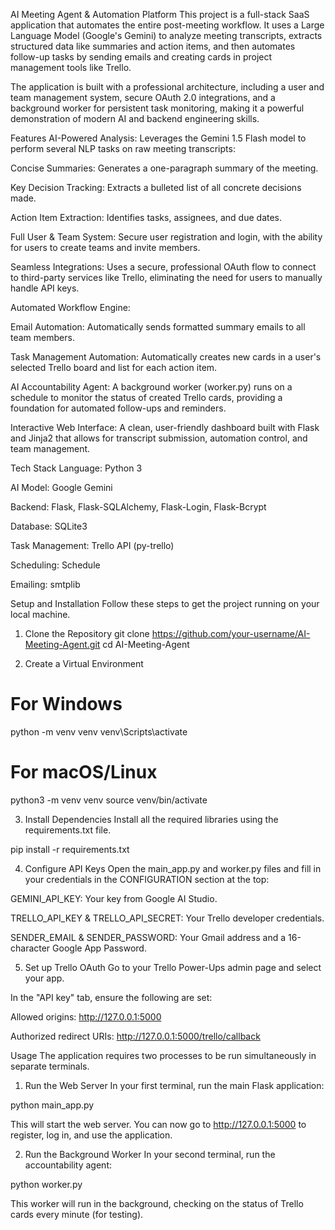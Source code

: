 AI Meeting Agent & Automation Platform
This project is a full-stack SaaS application that automates the entire post-meeting workflow. It uses a Large Language Model (Google's Gemini) to analyze meeting transcripts, extracts structured data like summaries and action items, and then automates follow-up tasks by sending emails and creating cards in project management tools like Trello.

The application is built with a professional architecture, including a user and team management system, secure OAuth 2.0 integrations, and a background worker for persistent task monitoring, making it a powerful demonstration of modern AI and backend engineering skills.

Features
AI-Powered Analysis: Leverages the Gemini 1.5 Flash model to perform several NLP tasks on raw meeting transcripts:

Concise Summaries: Generates a one-paragraph summary of the meeting.

Key Decision Tracking: Extracts a bulleted list of all concrete decisions made.

Action Item Extraction: Identifies tasks, assignees, and due dates.

Full User & Team System: Secure user registration and login, with the ability for users to create teams and invite members.

Seamless Integrations: Uses a secure, professional OAuth flow to connect to third-party services like Trello, eliminating the need for users to manually handle API keys.

Automated Workflow Engine:

Email Automation: Automatically sends formatted summary emails to all team members.

Task Management Automation: Automatically creates new cards in a user's selected Trello board and list for each action item.

AI Accountability Agent: A background worker (worker.py) runs on a schedule to monitor the status of created Trello cards, providing a foundation for automated follow-ups and reminders.

Interactive Web Interface: A clean, user-friendly dashboard built with Flask and Jinja2 that allows for transcript submission, automation control, and team management.

Tech Stack
Language: Python 3

AI Model: Google Gemini

Backend: Flask, Flask-SQLAlchemy, Flask-Login, Flask-Bcrypt

Database: SQLite3

Task Management: Trello API (py-trello)

Scheduling: Schedule

Emailing: smtplib

Setup and Installation
Follow these steps to get the project running on your local machine.

1. Clone the Repository
git clone https://github.com/your-username/AI-Meeting-Agent.git
cd AI-Meeting-Agent

2. Create a Virtual Environment
# For Windows
python -m venv venv
venv\Scripts\activate

# For macOS/Linux
python3 -m venv venv
source venv/bin/activate

3. Install Dependencies
Install all the required libraries using the requirements.txt file.

pip install -r requirements.txt

4. Configure API Keys
Open the main_app.py and worker.py files and fill in your credentials in the CONFIGURATION section at the top:

GEMINI_API_KEY: Your key from Google AI Studio.

TRELLO_API_KEY & TRELLO_API_SECRET: Your Trello developer credentials.

SENDER_EMAIL & SENDER_PASSWORD: Your Gmail address and a 16-character Google App Password.

5. Set up Trello OAuth
Go to your Trello Power-Ups admin page and select your app.

In the "API key" tab, ensure the following are set:

Allowed origins: http://127.0.0.1:5000

Authorized redirect URIs: http://127.0.0.1:5000/trello/callback

Usage
The application requires two processes to be run simultaneously in separate terminals.

1. Run the Web Server
In your first terminal, run the main Flask application:

python main_app.py

This will start the web server. You can now go to http://127.0.0.1:5000 to register, log in, and use the application.

2. Run the Background Worker
In your second terminal, run the accountability agent:

python worker.py

This worker will run in the background, checking on the status of Trello cards every minute (for testing).
